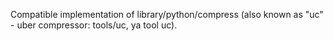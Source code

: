 Compatible implementation of library/python/compress (also known as "uc" - uber compressor: tools/uc, ya tool uc).
